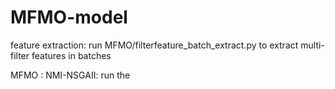 # MFMO-model

feature extraction:  run MFMO/filterfeature_batch_extract.py to extract multi-filter features in batches

MFMO : 
  NMI-NSGAII: run the 
